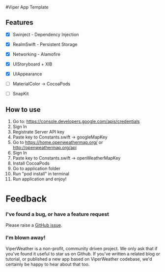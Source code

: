 
#Viper App Template

## Features

- [x] Swinject - Dependency Injection
- [x] RealmSwift - Persistent Storage
- [x] Networking - Alamofire
- [x] UIStoryboard + XIB
- [x] UIAppearance
- [ ] MaterialColor -> CocoaPods
- [ ] SnapKit


## How to use

1. Go to: https://console.developers.google.com/apis/credentials
2. Sign In
3. Registrate Server API key
4. Paste key to Constants.swift -> googleMapKey
5. Go to https://home.openweathermap.org/ or http://openweathermap.org/api
6. Sign In
7. Paste key to Constants.swift -> openWeatherMapKey
8. Install CocoaPods
9. Go to application folder
10. Run "pod install" in terminal
11. Run application and enjoy!

# Feedback
### I've found a bug, or have a feature request

Please raise a <a href="https://github.com/CoolCodeFactory/ViperWeather/issues">GitHub issue</a>.

### I'm blown away!

ViperWeather is a non-profit, community driven project. We only ask that if you've found it useful to star us on Github. If you've written a related blog or tutorial, or published a new app based on ViperWeather codebase, we'd certainly be happy to hear about that too. 
